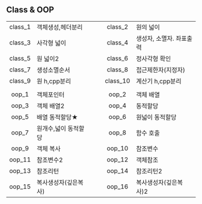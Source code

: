 ## Class & OOP
||||||
|:---:|:---|---|:---:|:---|
|class_1|객체생성,헤더분리|　|class_2|원의 넓이|
|class_3|사각형 넓이||class_4|생성자, 소멸자. 좌표출력|
|class_5|원 넓이2||class_6|정사각형 확인|
|class_7|생성소멸순서||class_8|접근제한자(지정자)|
|class_9|원 h,cpp분리||class_10|계산기 h,cpp분리|
||||||
|oop_1|객체포인터||oop_2|객체 배열|
|oop_3|객체 배열2||oop_4|동적할당|
|oop_5|배열 동적할당★||oop_6|원넓이 동적할당|
|oop_7|원개수,넓이 동적할당||oop_8|함수 호출|
|oop_9|객체 복사||oop_10|참조변수|
|oop_11|참조변수2||oop_12|객체참조|
|oop_13|참조리턴||oop_14|참조리턴2|
|oop_15|복사생성자(깊은복사)||oop_16|복사생성자(깊은복사)2|

